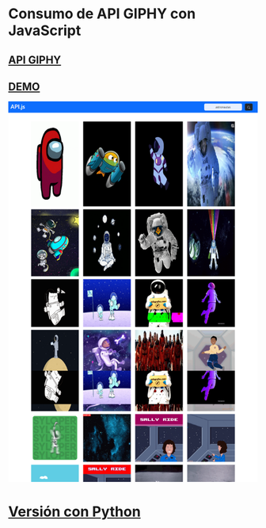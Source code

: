 #   Consumo de API GIPHY con JavaScript

##  [API GIPHY](https://developers.giphy.com/docs/api/endpoint#search)

##  [DEMO](https://api-gifts-js.netlify.app/)
<p aling="center">
    <img src="preview.png">
</p>

#   [Versión con Python](https://github.com/mssj-11/AppWeb_Flask_API-GIPHY)